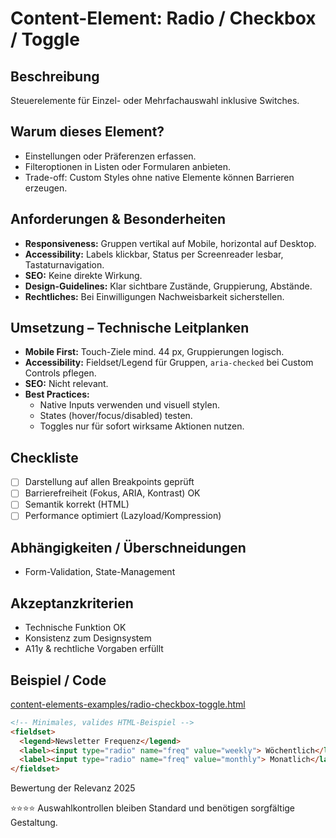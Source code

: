 # Content-Element: Radio / Checkbox / Toggle

## Beschreibung
Steuerelemente für Einzel- oder Mehrfachauswahl inklusive Switches.

## Warum dieses Element?
- Einstellungen oder Präferenzen erfassen.
- Filteroptionen in Listen oder Formularen anbieten.
- Trade-off: Custom Styles ohne native Elemente können Barrieren erzeugen.

## Anforderungen & Besonderheiten
- **Responsiveness:** Gruppen vertikal auf Mobile, horizontal auf Desktop.
- **Accessibility:** Labels klickbar, Status per Screenreader lesbar, Tastaturnavigation.
- **SEO:** Keine direkte Wirkung.
- **Design-Guidelines:** Klar sichtbare Zustände, Gruppierung, Abstände.
- **Rechtliches:** Bei Einwilligungen Nachweisbarkeit sicherstellen.

## Umsetzung – Technische Leitplanken
- **Mobile First:** Touch-Ziele mind. 44 px, Gruppierungen logisch.
- **Accessibility:** Fieldset/Legend für Gruppen, `aria-checked` bei Custom Controls pflegen.
- **SEO:** Nicht relevant.
- **Best Practices:**
  - Native Inputs verwenden und visuell stylen.
  - States (hover/focus/disabled) testen.
  - Toggles nur für sofort wirksame Aktionen nutzen.

## Checkliste
- [ ] Darstellung auf allen Breakpoints geprüft
- [ ] Barrierefreiheit (Fokus, ARIA, Kontrast) OK
- [ ] Semantik korrekt (HTML)
- [ ] Performance optimiert (Lazyload/Kompression)

## Abhängigkeiten / Überschneidungen
- Form-Validation, State-Management

## Akzeptanzkriterien
- Technische Funktion OK
- Konsistenz zum Designsystem
- A11y & rechtliche Vorgaben erfüllt

## Beispiel / Code
[content-elements-examples/radio-checkbox-toggle.html](../content-elements-examples/radio-checkbox-toggle.html)

```html
<!-- Minimales, valides HTML-Beispiel -->
<fieldset>
  <legend>Newsletter Frequenz</legend>
  <label><input type="radio" name="freq" value="weekly"> Wöchentlich</label>
  <label><input type="radio" name="freq" value="monthly"> Monatlich</label>
</fieldset>
```

Bewertung der Relevanz 2025

⭐⭐⭐⭐ Auswahlkontrollen bleiben Standard und benötigen sorgfältige Gestaltung.
